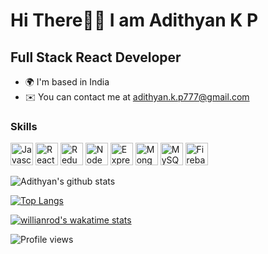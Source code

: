 Hi There👋🏾 I am Adithyan K P
============================

Full Stack React Developer
-----------------

* 🌍  I'm based in India
* ✉️  You can contact me at [adithyan.k.p777@gmail.com](mailto:adithyan.k.p777@gmail.com)




### Skills

<p align="left">
<a href="https://developer.mozilla.org/en-US/docs/Web/JavaScript" target="_blank" rel="noreferrer"><img src="https://raw.githubusercontent.com/danielcranney/readme-generator/main/public/icons/skills/javascript-colored.svg" width="36" height="36" alt="Javascript" /></a>
<a href="https://reactjs.org/" target="_blank" rel="noreferrer"><img src="https://raw.githubusercontent.com/danielcranney/readme-generator/main/public/icons/skills/react-colored.svg" width="36" height="36" alt="React" /></a>
<a href="https://redux.js.org/" target="_blank" rel="noreferrer"><img src="https://raw.githubusercontent.com/danielcranney/readme-generator/main/public/icons/skills/redux-colored.svg" width="36" height="36" alt="Redux" /></a>
<a href="https://nodejs.org/en/" target="_blank" rel="noreferrer"><img src="https://raw.githubusercontent.com/danielcranney/readme-generator/main/public/icons/skills/nodejs-colored.svg" width="36" height="36" alt="NodeJS" /></a>
<a href="https://expressjs.com/" target="_blank" rel="noreferrer"><img src="https://raw.githubusercontent.com/danielcranney/readme-generator/main/public/icons/skills/express-colored.svg" width="36" height="36" alt="Express" /></a>
<a href="https://www.mongodb.com/" target="_blank" rel="noreferrer"><img src="https://raw.githubusercontent.com/danielcranney/readme-generator/main/public/icons/skills/mongodb-colored.svg" width="36" height="36" alt="MongoDB" /></a>
 <a href="https://www.mysql.com/" target="_blank" rel="noreferrer"><img src="https://raw.githubusercontent.com/danielcranney/readme-generator/main/public/icons/skills/mysql-colored.svg" width="36" height="36" alt="MySQL" /></a>
 <a href="https://firebase.google.com/" target="_blank" rel="noreferrer"><img src="https://raw.githubusercontent.com/danielcranney/readme-generator/main/public/icons/skills/firebase-colored.svg" width="36" height="36" alt="Firebase" /></a>

</p>

 ![Adithyan's github stats](https://github-readme-stats.vercel.app/api?username=AdithyanKP&show_icons=true&theme=dark)

[![Top Langs](https://github-readme-stats.vercel.app/api/top-langs/?username=AdithyanKP&layout=compact&theme=dark)](https://github.com/AdithyanKP/github-readme-stats)

[![willianrod's wakatime stats](https://github-readme-stats.vercel.app/api/AdithyankP?username=AdithyanKP&theme=dark)](https://github.com/AdithyanKP/github-readme-stats)

![Profile views](https://gpvc.arturio.dev/AdithyanKP)


